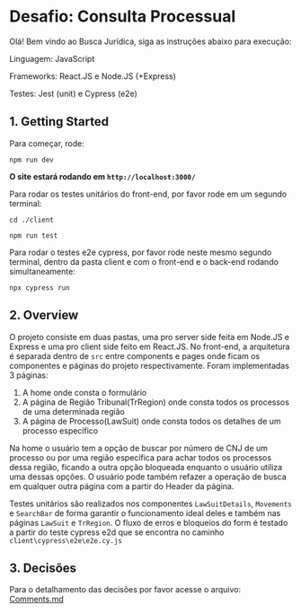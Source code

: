 # Desafio: Consulta Processual

Olá! Bem vindo ao Busca Jurídica, siga as instruções abaixo para execução:

Linguagem: JavaScript

Frameworks: React.JS e Node.JS (+Express)

Testes: Jest (unit) e Cypress (e2e)


## 1. Getting Started

Para começar, rode:

`npm run dev`

**O site estará rodando em `http://localhost:3000/`**

Para rodar os testes unitários do front-end, por favor rode em um segundo terminal:

`cd ./client`

`npm run test`


Para rodar o testes e2e cypress, por favor rode neste mesmo segundo terminal, dentro da pasta client e com o front-end e o back-end rodando simultaneamente:

`npx cypress run`
   

## 2. Overview

O projeto consiste em duas pastas, uma pro server side feita em Node.JS e Express e uma pro client side feito em React.JS. No front-end, a arquitetura é separada dentro de `src` entre components e pages onde ficam os componentes e páginas do projeto respectivamente. Foram implementadas 3 páginas:

 1. A home onde consta o formulário
 2. A página de Região Tribunal(TrRegion) onde consta todos os processos de uma determinada região
 3. A página de Processo(LawSuit) onde consta todos os detalhes de um processo específico

Na home o usuário tem a opção de buscar por número de CNJ de um processo ou por uma região específica para achar todos os processos dessa região, ficando a outra opção bloqueada enquanto o usuário utiliza uma dessas opções. O usuário pode também refazer a operação de busca em qualquer outra página com a partir do Header da página.

Testes unitários são realizados nos componentes `LawSuitDetails`, `Movements` e `SearchBar` de forma garantir o funcionamento ideal deles e também nas páginas `LawSuit` e `TrRegion`. O fluxo de erros e bloqueios do form é testado a partir do teste cypress e2d que se encontra no caminho `client\cypress\e2e\e2e.cy.js`

## 3. Decisões 

Para o detalhamento das decisões por favor acesse o arquivo:
[Comments.md](https://github.com/anaclaramsb/Busca-Juridica/blob/main/COMMENTS.md)

